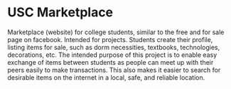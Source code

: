 # USC Marketplace

Marketplace (website) for college students, similar to the free and for sale page on facebook. Intended for projects. Students create their profile, listing items for sale, such as dorm necessities, textbooks, technologies, decorations, etc. The intended purpose of this project is to enable easy exchange of items between students as people can meet up with their peers easily to make transactions. This also makes it easier to search for desirable items on the internet in a local, safe, and reliable location.
